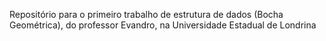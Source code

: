 Repositório para o primeiro trabalho de estrutura de dados (Bocha Geométrica), do professor Evandro, na Universidade Estadual de Londrina
